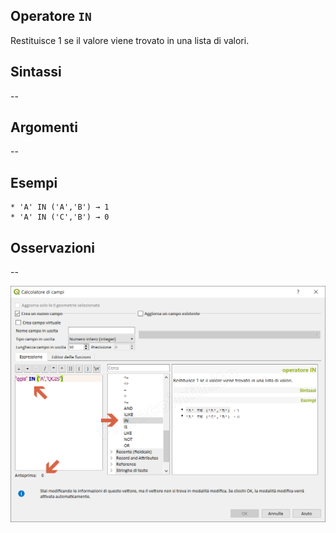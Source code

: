 ## Operatore `IN`

Restituisce 1 se il valore viene trovato in una lista di valori.

## Sintassi

--

## Argomenti
--
## Esempi
```
* 'A' IN ('A','B') → 1
* 'A' IN ('C','B') → 0
```

## Osservazioni

--

<img src="/img/operatori/IN1.png">